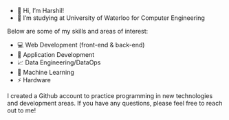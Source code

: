 - 👋 Hi, I’m Harshil!
- 👀 I’m studying at University of Waterloo for Computer Engineering

Below are some of my skills and areas of interest:
- 💻 Web Development (front-end & back-end)
-  📱 Application Development
- 📈 Data Engineering/DataOps
- 🤖 Machine Learning
- ⚡ Hardware

I created a Github account to practice programming in new technologies and development areas. If you have any questions, please feel free to reach out to me!

<!---
harshils1/harshils1 is a ✨ special ✨ repository because its `README.md` (this file) appears on your GitHub profile.
You can click the Preview link to take a look at your changes.
--->

